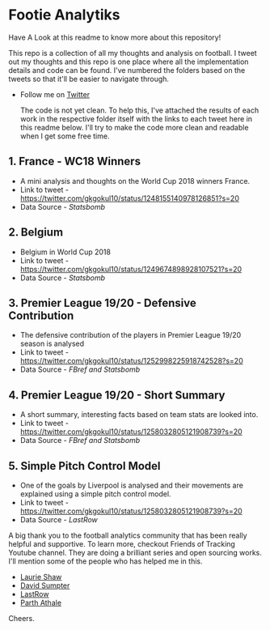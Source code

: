 # Footie Analytiks

Have A Look at this readme to know more about this repository!

  This repo is a collection of all my thoughts and analysis on football. I tweet out my thoughts and this repo is one place where all the implementation details and code can be found. I've numbered the folders based on the tweets so that it'll be easier to navigate through.

* Follow me on [Twitter](https://twitter.com/gkgokul10)

  The code is not yet clean. To help this, I've attached the results of each work in the respective folder itself with the links to each tweet here in this readme below. I'll try to make the code more clean and readable when I get some free time. 

## 1. France - WC18 Winners
   * A mini analysis and thoughts on the World Cup 2018 winners France.
   * Link to tweet - https://twitter.com/gkgokul10/status/1248155140978126851?s=20
   * Data Source - *Statsbomb*
   
   
## 2. Belgium 
   * Belgium in World Cup 2018
   * Link to tweet - https://twitter.com/gkgokul10/status/1249674898928107521?s=20
   * Data Source - *Statsbomb*
   
## 3. Premier League 19/20 - Defensive Contribution 
   * The defensive contribution of the players in Premier League 19/20 season is analysed 
   * Link to tweet - https://twitter.com/gkgokul10/status/1252998225918742528?s=20
   * Data Source - *FBref and Statsbomb*

## 4. Premier League 19/20 - Short Summary 
   * A short summary, interesting facts based on team stats are looked into.  
   * Link to tweet - https://twitter.com/gkgokul10/status/1258032805121908739?s=20
   * Data Source - *FBref and Statsbomb*

## 5. Simple Pitch Control Model 
   * One of the goals by Liverpool is analysed and their movements are explained using a simple pitch control model.
   * Link to tweet - https://twitter.com/gkgokul10/status/1258032805121908739?s=20
   * Data Source - *LastRow*
   
   
   A big thank you to the football analytics community that has been really helpful and supportive. To learn more, checkout Friends of Tracking Youtube channel. They are doing a brilliant series and open sourcing works.  
I'll mention some of the people who has helped me in this. 
* [Laurie Shaw](https://twitter.com/EightyFivePoint)
* [David Sumpter](https://twitter.com/Soccermatics)
* [LastRow](https://twitter.com/lastrowview)
* [Parth Athale](https://twitter.com/ParthAthale)

Cheers.
